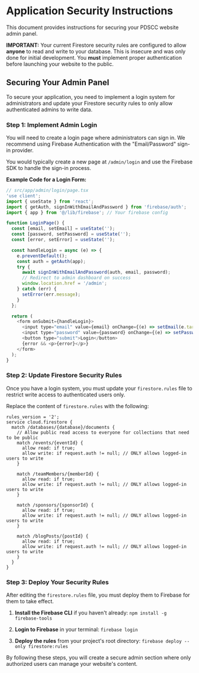 
# Application Security Instructions

This document provides instructions for securing your PDSCC website admin panel.

**IMPORTANT:** Your current Firestore security rules are configured to allow **anyone** to read and write to your database. This is insecure and was only done for initial development. You **must** implement proper authentication before launching your website to the public.

## Securing Your Admin Panel

To secure your application, you need to implement a login system for administrators and update your Firestore security rules to only allow authenticated admins to write data.

### Step 1: Implement Admin Login

You will need to create a login page where administrators can sign in. We recommend using Firebase Authentication with the "Email/Password" sign-in provider.

You would typically create a new page at `/admin/login` and use the Firebase SDK to handle the sign-in process.

**Example Code for a Login Form:**

```javascript
// src/app/admin/login/page.tsx
'use client';
import { useState } from 'react';
import { getAuth, signInWithEmailAndPassword } from 'firebase/auth';
import { app } from '@/lib/firebase'; // Your firebase config

function LoginPage() {
  const [email, setEmail] = useState('');
  const [password, setPassword] = useState('');
  const [error, setError] = useState('');

  const handleLogin = async (e) => {
    e.preventDefault();
    const auth = getAuth(app);
    try {
      await signInWithEmailAndPassword(auth, email, password);
      // Redirect to admin dashboard on success
      window.location.href = '/admin';
    } catch (err) {
      setError(err.message);
    }
  };

  return (
    <form onSubmit={handleLogin}>
      <input type="email" value={email} onChange={(e) => setEmail(e.target.value)} placeholder="Email" />
      <input type="password" value={password} onChange={(e) => setPassword(e.target.value)} placeholder="Password" />
      <button type="submit">Login</button>
      {error && <p>{error}</p>}
    </form>
  );
}
```

### Step 2: Update Firestore Security Rules

Once you have a login system, you must update your `firestore.rules` file to restrict write access to authenticated users only.

Replace the content of `firestore.rules` with the following:

```
rules_version = '2';
service cloud.firestore {
  match /databases/{database}/documents {
    // Allow public read access to everyone for collections that need to be public
    match /events/{eventId} {
      allow read: if true;
      allow write: if request.auth != null; // ONLY allows logged-in users to write
    }

    match /teamMembers/{memberId} {
      allow read: if true;
      allow write: if request.auth != null; // ONLY allows logged-in users to write
    }

    match /sponsors/{sponsorId} {
      allow read: if true;
      allow write: if request.auth != null; // ONLY allows logged-in users to write
    }

    match /blogPosts/{postId} {
      allow read: if true;
      allow write: if request.auth != null; // ONLY allows logged-in users to write
    }
  }
}
```

### Step 3: Deploy Your Security Rules

After editing the `firestore.rules` file, you must deploy them to Firebase for them to take effect.

1.  **Install the Firebase CLI** if you haven't already:
    `npm install -g firebase-tools`

2.  **Login to Firebase** in your terminal:
    `firebase login`

3.  **Deploy the rules** from your project's root directory:
    `firebase deploy --only firestore:rules`

By following these steps, you will create a secure admin section where only authorized users can manage your website's content.
